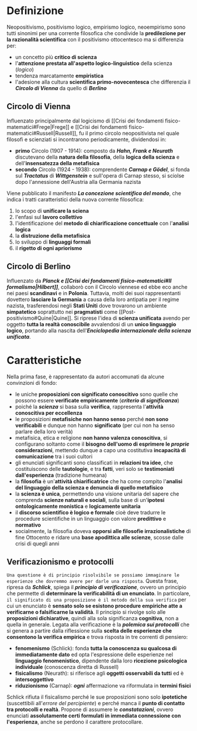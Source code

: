 # Definizione
Neopositivismo, positivismo logico, empirismo logico, neoempirismo sono tutti sinonimi per una corrente filosofica che condivide la **predilezione per la razionalità scientifica** con il positivismo ottocentesco ma si differenzia per:
- un concetto più **critico di scienza**
- l'**attenzione prestata all'aspetto logico-linguistico** della scienza (*logico*)
- tendenza marcatamente **empiristica**
- l'adesione alla cultura **scientifica primo-novecentesca** che differenzia il ***Circolo di Vienna*** da quello di ***Berlino***
## Circolo di Vienna
Influenzato principalmente dal logicismo di [[Crisi dei fondamenti fisico-matematici#Frege|Frege]] e [[Crisi dei fondamenti fisico-matematici#Russell|Russell]], fu il primo circolo neopositivista nel quale filosofi e scienziati si incontrarono periodicamente, dividendosi in:
- **primo** Circolo (1907 - 1914): composto da ***Hahn, Frank e Neurath*** discutevano della **natura della filosofia**, della **logica della scienza** e dell'**insensatezza della metafisica**
- **secondo** Circolo (1924 - 1938): comprendente ***Carnap e Gödel***, si fonda sul ***Tractatus*** di ***Wittgenstein*** e sull'opera di Carnap stesso, si sciolse dopo l'annessione dell'Austria alla Germania nazista

Viene pubblicato il manifesto ***La concezione scientifica del mondo***, che indica i tratti caratteristici della nuova corrente filosofica:
1) lo scopo di **unificare la sciena**
2) l'enfasi sul **lavoro collettivo**
3) l'identificazione del **metodo di chiarificazione concettuale** con l'**analisi logica**
4) la **distruzione della metafisica**
5) lo sviluppo di **linguaggi formali**
6) il **rigetto di ogni apriorismo**
## Circolo di Berlino
Influenzato da ***Planck e  [[Crisi dei fondamenti fisico-matematici#Il formalismo|Hilbert]]***, collaborò con il Circolo viennese ed ebbe eco anche nei paesi **scandinavi** e in **Polonia**. Tuttavia, molti dei suoi rappresentanti dovettero **lasciare la Germania** a causa della loro antipatia per il regime nazista, trasferendosi negli **Stati Uniti** dove trovarono un ambiente **simpatetico** soprattutto nei **pragmatisti** come [[Post-positivismo#Quine|Quine]]. Si riprese l'idea di **scienza unificata** avendo per oggetto **tutta la realtà conoscibile** avvalendosi di un **unico linguaggio logico**, portando alla nascita dell'***Enciclopedia internazionale della scienza unificata***. 
# Caratteristiche
Nella prima fase, è rappresentato da autori accomunati da alcune convinzioni di fondo:
- le uniche **proposizioni con significato conoscitivo** sono quelle che possono essere **verificate empiricamente** (***criterio di significanza***)
- poiché la ***scienza*** si basa sulla **verifica**, rappresenta l'**attività conoscitiva per eccellenza**
- le proposizioni **metafisiche non hanno senso** perché **non sono verificabili** e dunque non hanno **significato** (per cui non ha senso parlare della loro verità)
- metafisica, etica e religione **non hanno valenza conoscitiva**, si configurano soltanto come il **bisogno dell'uomo di esprimere le *proprie* considerazioni**, mettendo dunque a capo una costitutiva **incapacità di comunicazione** tra i suoi cultori
- gli enunciati significanti sono classificati in **relazioni tra idee**, che costituiscono delle **tautologie**, e tra **fatti**, veri solo se **testimoniati dall'esperienza** (tradizione humeana)
- la **filosofia** è un'**attività chiarificatrice** che ha come compito l'**analisi del linguaggio della scienza e denuncia di quello metafisico**
- la **scienza è unica**, permettendo una visione unitaria del sapere che comprenda **scienze naturali e sociali**, sulla base di un'**ipotesi ontologicamente monistica** e **logicamente unitaria**
- il **discorso scientifico è logico e formale** cioè deve tradurre le procedure scientifiche in un linguaggio con valore **predittivo** e **normativo**
- socialmente, la filosofia doveva **opporsi alle filosofie irrazionalistiche** di fine Ottocento e ridare una **base apodittica alle scienze**, scosse dalle crisi di quegli anni
## Verificazionismo e protocolli
`Una questione è di principio risolvibile se possiamo immaginare le esperienze che dovremmo avere per darle una risposta`.
Questa frase, ripresa da ***Schlick***, spiega il ***principio di verificazione***, ovvero un principio che permette di **determinare la verificabilità di un enunciato**. In particolare,
`il significato di una proposizione è il metodo della sua verifica`
per cui un enunciato è **sensato solo se esistono procedure empiriche atte a verificarne o falsificarne la validità**. Il principio si rivolge solo alle **proposizioni dichiarative**, quindi alla sola significanza **cognitiva**, non a quella in generale.
Legata alla verificazione è la ***polemica sui protocolli*** che si genera a partire dalla riflessione sulla **scelta delle esperienze che consentono la verifica empirica** e trova risposta in tre correnti di pensiero:
- **fenomenismo** (Schlick): fonda **tutta la conoscenza su qualcosa di immediatamente dato** ed opta l'espressione delle esperienze nel **linguaggio fenomenistico**, dipendente dalla loro **ricezione psicologica individuale** (conoscenza diretta di Russell)
- **fisicalismo** (Neurath): si riferisce agli **oggetti osservabili da tutti** ed è **intersoggettivo**
- **riduzionismo** (Carnap): ***ogni*** affermazione va riformulata in **termini fisici**

Schlick rifiuta il fisicalismo perché le sue proposizioni sono solo **ipotetiche** (suscettibili all'*errore del percipiente*) e perché manca il **punto di contatto tra protocolli e realtà**. Propone di assumere le ***constatazioni***, ovvero enunciati **assolutamente certi formulati in immediata connessione con l'esperienza**, anche se perdono il carattere protocollare.
